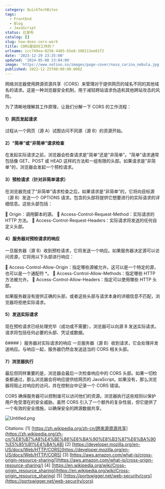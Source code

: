 ```yaml
---
category: QuickTechBites
tags:
  - FrontEnd
  - Blog
  - JavaScript
status: 已发布
catalog: []
slug: how-does-cors-work
title: CORS是如何工作的？
urlname: ccc749ea-0258-4485-b5e8-390113ee81f2
date: '2023-12-29 23:35:00'
updated: '2024-05-08 23:04:00'
image: 'https://www.notion.so/images/page-cover/nasa_carina_nebula.jpg'
published: 2022-12-25T08:00:00.000Z
---
```


网络浏览器使用跨源资源共享（CORS）来管理对于提供网页的域名不同的其他域名的请求。这是一种浏览器安全机制，用于减轻跨站请求伪造和其他跨站攻击的风险。


为了清晰地理解其工作原理，让我们分解一下 CORS 的工作流程：


#### 1）网页发起请求
过程从一个网页（源 A）试图访问不同源（源 B）的资源开始。


#### 2）“简单”或“非简单”请求检查
在发起实际请求之前，浏览器会检查请求是"简单"还是"非简单"。"简单"请求通常包括像 GET、POST 或 HEAD 这样的方法和一组有限的头部。如果请求是"非简单"的，浏览器会发起一个预检请求。


#### 3）预检请求（针对非简单请求）
在浏览器完成了“非简单”请求检查之后，如果请求是“非简单”的，它将向目标源（源 B）发送一个 OPTIONS 请求。包含的头部将提供它想要进行的实际请求的详细信息。这些头部包括：


🔸 Origin：调用脚本的源。
🔸 Access-Control-Request-Method：实际请求的 HTTP 方法。
🔸 Access-Control-Request-Headers：实际请求将发送的任何自定义头部。


#### 4）服务器对预检请求的响应
一旦服务器（源 B）收到预检请求，它将发送一个响应。如果服务器决定源可以访问资源，它将用以下头部进行响应：


🔹 Access-Control-Allow-Origin：指定哪些源被允许。这可以是一个特定的源，也可以是一个通配符 *。
🔹 Access-Control-Allow-Methods：指定哪些 HTTP 方法被允许。
🔹 Access-Control-Allow-Headers：指定可以使用哪些 HTTP 头部。


如果服务器没有提供正确的头部，或者这些头部与请求本身的详细信息不匹配，浏览器将拒绝实际请求。


#### 5）发送实际请求
现在预检请求已经处理完毕（成功或不需要），浏览器可以向源 B 发送实际请求。请求将包括任何必要的头部、凭证或数据。


6#### ）服务器对实际请求的响应
一旦服务器（源 B）收到请求，它会处理并发送响应。与响应一起，服务器仍然会发送适当的 CORS 相关头部。


#### 7）浏览器执行
最后但同样重要的是，浏览器会最后一次检查响应中的 CORS 头部。如果一切检查都通过，那么浏览器会将响应提供给网页的 JavaScript。如果没有，那么浏览器将阻止对响应的访问，并在控制台中记录一个 CORS 错误。


CORS 确保服务器可以控制谁可以访问他们的资源。浏览器执行这些规则以保护用户免受潜在的安全威胁。虽然 CORS 引入了一个额外的复杂性层，但它提供了一个有效的安全措施，以确保安全的跨源数据共享。


![Untitled.png](https://prod-files-secure.s3.us-west-2.amazonaws.com/5d24fe63-e567-4804-86f9-9fdc62e13082/b3deb140-f22b-4520-bcee-759301567801/Untitled.png?X-Amz-Algorithm=AWS4-HMAC-SHA256&X-Amz-Content-Sha256=UNSIGNED-PAYLOAD&X-Amz-Credential=ASIAZI2LB466Q2ORAZU2%2F20250202%2Fus-west-2%2Fs3%2Faws4_request&X-Amz-Date=20250202T053501Z&X-Amz-Expires=3600&X-Amz-Security-Token=IQoJb3JpZ2luX2VjENz%2F%2F%2F%2F%2F%2F%2F%2F%2F%2FwEaCXVzLXdlc3QtMiJGMEQCIHt1uCet%2FsF4yZPGVFNSydzjztskjrlVujQZH4leIsRDAiA6U6fW4MN6QU7c33cLYSayRjLKilyNoJcBx7gqQCQ%2BOyqIBAjl%2F%2F%2F%2F%2F%2F%2F%2F%2F%2F8BEAAaDDYzNzQyMzE4MzgwNSIM3S8c1Z7czM%2BUQQeIKtwD4%2F%2Bi8%2FR5gYzQN%2BHE5dyGzHKfidT1cbJ5dBVrU6bbydHcUfdh%2BXAlPwQvOmCLZEGTzzx1BvypS%2FjKgjjQq0wHL9f41F8mhUDDZvJhESpcEMLKkW8mDrLOH%2By1jS9TF8Zf6woTY1RRhFr9%2FuMTvd30FXjdMxaPapNmoG%2FYSaEJK3YJ7CDzs%2BybxBPdhfdcwcvV7Sw7%2F7hwkTtrmLFnV7Sw8T%2BdiKcLZLBOPt7DMokORzot%2FTY28DEFY4yQyJ%2BW86Y%2Bk7%2B3gKhu7M%2FkYeU8bSHAmaxf%2Fc7R748Dq2Bf%2F1Jn1lzI40zwZ0xxtFvw9jlkW4dAY0agV8PDOu9A2zSEhP%2FE8j3vDAWSW%2Bqjo%2BQf8i5rO%2Bo3qKr6DkP2COh5gmHRoRJu2dNUNwwnJNy4tDvaq%2BgVRbBSrUueKBEYuEpQ%2B16GJKL435%2BIS6JuZOLaFFG9G5YYry9WMheSonVGi1nbe9GwRysjXABK7alHHTXthhwSbTXFTigzJBbQsyu0w26TinElTjoEjMWRvmWtD1g2Zm997K72tpvVLFrKAOEnExPy%2FTRqgV2dEucZbfQ%2FASTDaNfDiy%2FPKq1sDNrFT2XDDr2Fg3Rtc0HK5eBhjiZ1d0seycXActZEcnmLPCKF8jAw1eH7vAY6pgEnp4r43YYY1Wt%2Bt9SdiTM%2FgaZ07UJzna2djNm5ZmpeS4dZY4C7sfbX8BwU12S81Ahgs7A5p3VoYZYE7f4tWsewEzKKP6DsQ8iModbIiuIvwXAFgXCVfh3lVfWNMDqPpc%2Bx23B0dTR3tOW4Bv0dkRVdpOpJARPVELFgo5iVRLK2bPM3X3IOJBGzdCT8jbZvbUhGz7p4QkLCUlRpRH2zk2PJh6WraGXH&X-Amz-Signature=b4a6eb11e594cfb8dcd7a9824e699f416c1eabf51ce8fdf9af278911bfb16ba2&X-Amz-SignedHeaders=host&x-id=GetObject)


Citations:
[1] [https://zh.wikipedia.org/zh-cn/跨來源資源共享](https://zh.wikipedia.org/zh-cn/%E8%B7%A8%E4%BE%86%E6%BA%90%E8%B3%87%E6%BA%90%E5%85%B1%E4%BA%AB)
[2] [https://developer.mozilla.org/en-US/docs/Web/HTTP/CORS](https://developer.mozilla.org/en-US/docs/Web/HTTP/CORS)
[3] [https://aws.amazon.com/what-is/cross-origin-resource-sharing/](https://aws.amazon.com/what-is/cross-origin-resource-sharing/)
[4] [https://en.wikipedia.org/wiki/Cross-origin_resource_sharing](https://en.wikipedia.org/wiki/Cross-origin_resource_sharing)
[5] [https://portswigger.net/web-security/cors](https://portswigger.net/web-security/cors)

